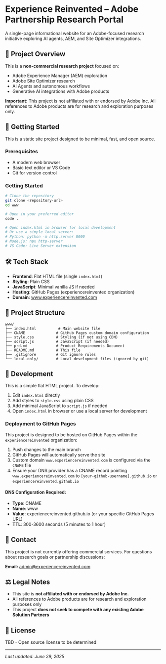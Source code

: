 # Experience Reinvented – Adobe Partnership Research Portal

A single-page informational website for an Adobe-focused research initiative exploring AI agents, AEM, and Site Optimizer integrations.

## 🎯 Project Overview

This is a **non-commercial research project** focused on:
- Adobe Experience Manager (AEM) exploration
- Adobe Site Optimizer research  
- AI Agents and autonomous workflows
- Generative AI integrations with Adobe products

**Important:** This project is not affiliated with or endorsed by Adobe Inc. All references to Adobe products are for research and exploration purposes only.

## 🚀 Getting Started

This is a static site project designed to be minimal, fast, and open source.

### Prerequisites

- A modern web browser
- Basic text editor or VS Code
- Git for version control

### Getting Started

```bash
# Clone the repository
git clone <repository-url>
cd www

# Open in your preferred editor
code .

# Open index.html in browser for local development
# Or use a simple local server:
# Python: python -m http.server 8000
# Node.js: npx http-server
# VS Code: Live Server extension
```

## 🛠️ Tech Stack

- **Frontend**: Flat HTML file (single `index.html`)
- **Styling**: Plain CSS
- **JavaScript**: Minimal vanilla JS if needed
- **Hosting**: GitHub Pages (experiencereinvented organization)
- **Domain**: www.experiencereinvented.com

## 📁 Project Structure

```
www/
├── index.html          # Main website file
├── CNAME              # GitHub Pages custom domain configuration
├── style.css          # Styling (if not using CDN)
├── script.js          # JavaScript (if needed)
├── prd.md             # Product Requirements Document
├── README.md          # This file
├── .gitignore         # Git ignore rules
└── local-only/        # Local development files (ignored by git)
```

## 🔧 Development

This is a simple flat HTML project. To develop:

1. Edit `index.html` directly
2. Add styles to `style.css` using plain CSS
3. Add minimal JavaScript to `script.js` if needed
4. Open `index.html` in browser or use a local server for development

### Deployment to GitHub Pages

This project is designed to be hosted on GitHub Pages within the `experiencereinvented` organization:

1. Push changes to the main branch
2. GitHub Pages will automatically serve the site
3. Custom domain `www.experiencereinvented.com` is configured via the `CNAME` file
4. Ensure your DNS provider has a CNAME record pointing `www.experiencereinvented.com` to `[your-github-username].github.io` or `experiencereinvented.github.io`

#### DNS Configuration Required:
- **Type**: CNAME
- **Name**: www
- **Value**: experiencereinvented.github.io (or your specific GitHub Pages URL)
- **TTL**: 300-3600 seconds (5 minutes to 1 hour)

## 📧 Contact

This project is not currently offering commercial services. For questions about research goals or partnership discussions:

**Email:** [admin@experiencereinvented.com](mailto:admin@experiencereinvented.com)

## ⚖️ Legal Notes

- This site is **not affiliated with or endorsed by Adobe Inc.**
- All references to Adobe products are for research and exploration purposes only
- This project **does not seek to compete with any existing Adobe Solution Partners**

## 📄 License

TBD - Open source license to be determined

---

*Last updated: June 29, 2025*
